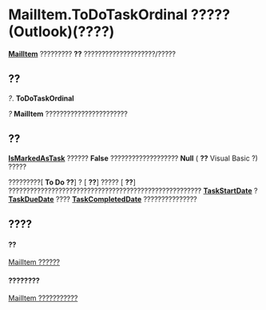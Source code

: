 
# MailItem.ToDoTaskOrdinal ????? (Outlook)(????)

 **[MailItem](14197346-05d2-0250-fa4c-4a6b07daf25f.md)** ????????? **??** ????????????????????/?????


## ??

 _?_. **ToDoTaskOrdinal**

 _?_ **MailItem** ???????????????????????


## ??

 **[IsMarkedAsTask](6cc4530d-fa74-916b-654d-db995d9a989f.md)** ?????? **False** ??????????????????? **Null** ( **??** Visual Basic ?) ?????

?????????[ **To Do ??**] ? [ **??**] ????? [ **??**] ?????????????????????????????????????????????????????? **[TaskStartDate](76b7109f-55fc-b7e2-63dc-bf7804a709f5.md)** ? **[TaskDueDate](161ed0ed-0e3f-2e4c-7e63-daad4e918dd6.md)** ???? **[TaskCompletedDate](4bee35d4-1f1e-0b77-2021-84d4916bef8e.md)** ???????????????


## ????


#### ??


[MailItem ??????](14197346-05d2-0250-fa4c-4a6b07daf25f.md)
#### ????????


[MailItem ???????????](http://msdn.microsoft.com/library/1094d7df-ee80-a4b0-5a21-db2979506e6b%28Office.15%29.aspx)